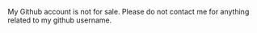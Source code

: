 My Github account is not for sale. Please do not contact me for anything related to my github username. 




